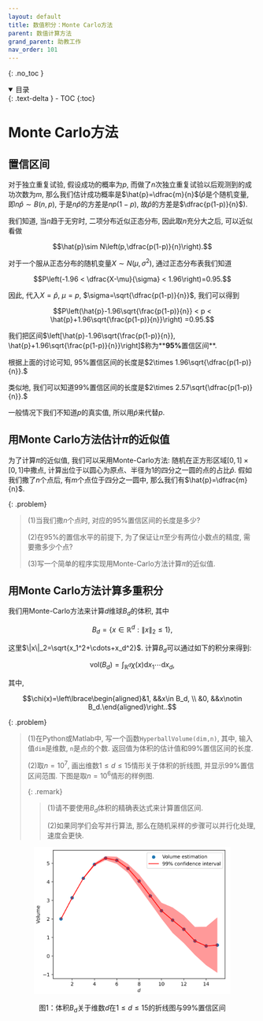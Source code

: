```yaml
---
layout: default
title: 数值积分：Monte Carlo方法
parent: 数值计算方法
grand_parent: 助教工作
nav_order: 101
---
```


{: .no_toc }

<details open markdown="block">
  <summary>
    目录
  </summary>
  {: .text-delta }
- TOC
{:toc}
</details>


# Monte Carlo方法

## 置信区间

对于独立重复试验, 假设成功的概率为$p$,
而做了$n$次独立重复试验以后观测到的成功次数为$m$,
那么我们估计成功概率是$\hat{p}=\dfrac{m}{n}$($\hat{p}$是个随机变量, 即$n\hat{p}\sim B(n,p)$,
于是$n\hat{p}$的方差是$np(1-p)$, 故$\hat{p}$的方差是$\dfrac{p(1-p)}{n}$).

我们知道, 当$n$趋于无穷时, 二项分布近似正态分布, 因此取$n$充分大之后, 可以近似看做

$$\hat{p}\sim N\left(p,\dfrac{p(1-p)}{n}\right).$$

对于一个服从正态分布的随机变量$X\sim N(\mu, \sigma^2)$,
通过正态分布表我们知道

$$P\left(-1.96 < \dfrac{X-\mu}{\sigma} < 1.96\right)=0.95.$$

因此, 代入$X=\hat{p}$, $\mu=p$, $\sigma=\sqrt{\dfrac{p(1-p)}{n}}$,
我们可以得到

$$P\left(\hat{p}-1.96\sqrt{\frac{p(1-p)}{n}} < p < \hat{p}+1.96\sqrt{\frac{p(1-p)}{n}}\right)
=0.95.$$

我们把区间$\left[\hat{p}-1.96\sqrt{\frac{p(1-p)}{n}},
\hat{p}+1.96\sqrt{\frac{p(1-p)}{n}}\right]$称为**$\mathbf{95\%}$置信区间**.

根据上面的讨论可知, $95\%$置信区间的长度是$2\times 1.96\sqrt{\dfrac{p(1-p)}{n}}.$

类似地, 我们可以知道$99\%$置信区间的长度是$2\times 2.57\sqrt{\dfrac{p(1-p)}{n}}.$

一般情况下我们不知道$p$的真实值, 所以用$\hat{p}$来代替$p$.

## 用Monte Carlo方法估计$\pi$的近似值

为了计算$\pi$的近似值, 我们可以采用Monte-Carlo方法:
随机在正方形区域$[0,1]\times[0,1]$中撒点,
计算出位于以圆心为原点、半径为1的四分之一圆的点的占比$\hat{p}$.
假如我们撒了$n$个点后, 有$m$个点位于四分之一圆中, 那么我们有$\hat{p}=\dfrac{m}{n}$.

{: .problem}
> (1)当我们撒$n$个点时, 对应的$95\%$置信区间的长度是多少?
> 
> (2)在$95\%$的置信水平的前提下, 为了保证让$\pi$至少有两位小数点的精度, 需要撒多少个点?
> 
> (3)写一个简单的程序实现用Monte-Carlo方法计算$\pi$的近似值.

## 用Monte Carlo方法计算多重积分

我们用Monte-Carlo方法来计算$d$维球$B_d$的体积, 其中

$$B_d=\{x\in\mathbb{R}^d: \|x\|_2\le 1\},$$

这里$\|x\|_2=\sqrt{x_1^2+\cdots+x_d^2}$. 计算$B_d$可以通过如下的积分来得到:

$$\mathrm{vol}(B_d)=\int_{\mathbb{R}^d}\chi(x)\mathrm{d}x_1\cdots\mathrm{d}x_d,$$

其中, 

$$\chi(x)=\left\lbrace\begin{aligned}&1, &&x\in B_d, \\ &0, &&x\notin B_d.\end{aligned}\right..$$

{: .problem}
> (1)在Python或Matlab中, 写一个函数```HyperballVolume(dim,n)```,
其中, 输入值```dim```是维数, ```n```是点的个数.
返回值为体积的估计值和$99\%$置信区间的长度.
> 
> (2)取$n=10^7$, 画出维数$1\le d\le 15$情形关于体积的折线图, 并显示$99\%$置信区间范围. 下图是取$n=10^6$情形的样例图.
> 
> {: .remark}
> > (1)请不要使用$B_d$体积的精确表达式来计算置信区间.
> > 
> > (2)如果同学们会写并行算法, 那么在随机采样的步骤可以并行化处理, 速度会更快.


<div align = center>
<img src="/pics/MC1.png" width = "400"/>

<br/>

图1：体积$B_d$关于维数$d$在$1\le d\le 15$的折线图与$99\%$置信区间
</div>
